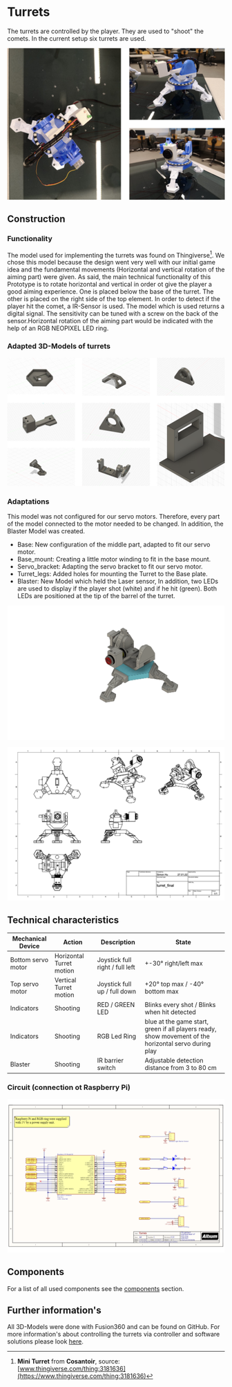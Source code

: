 
# Turrets

The turrets are controlled by the player. They are used to "shoot" the comets. In the current setup six turrets are used.

![Turret from different views](/assets/hardware/pictures/turret.png)


## Construction

### Functionality

The model used for implementing the turrets was found on Thingiverse[^1]. We
chose this model because the design went very well with our initial game idea
and the fundamental movements (Horizontal and vertical rotation of the aiming
part) were given. As said, the main technical functionality of this Prototype
is to rotate horizontal and vertical in order ot give the player a good aiming
experience. One is placed below the base of the turret. The other is placed on
the right side of the top element. In order to detect if the player hit the
comet, a IR-Sensor is used. The model which is used returns a digital signal.
The sensitivity can be tuned with a screw on the back of the sensor.Horizontal
rotation of the aiming part would be indicated with the help of an RGB
NEOPIXEL LED ring.

### Adapted 3D-Models of turrets

![CAD models of all turret parts](/assets/hardware/models/turrets/turret_models_grid.png)
### Adaptations

This model was not configured for our servo motors. Therefore, every part of
the model connected to the motor needed to be changed. In addition, the
Blaster Model was created.
- Base: New configuration of the middle part, adapted to fit our servo motor.
- Base_mount: Creating a little motor winding to fit in the base mount.
- Servo_bracket: Adapting the servo bracket to fit our servo motor.
- Turret_legs: Added holes for mounting the Turret to the Base plate.
- Blaster: New Model which held the Laser sensor, In addition, two LEDs are
used to display if the player shot (white) and if he hit (green). Both LEDs are positioned at the tip of the barrel of the turret.

![CAD model of the turret](/assets/hardware/models/turrets/turret_final.png)

![CAD Sketch of the turret](/assets/hardware/models/turrets/turret_final_sketch.png)

## Technical characteristics

| Mechanical Device  | Action                   | Description                     | State                                                                                                 |
| ------------------ | ------------------------ | ------------------------------- | ----------------------------------------------------------------------------------------------------- |
| Bottom servo motor | Horizontal Turret motion | Joystick full right / full left | +-30° right/left max                                                                                  |
| Top servo motor    | Vertical Turret motion   | Joystick full up / full down    | +20° top max / -40° bottom max                                                                        |
| Indicators         | Shooting                 | RED / GREEN LED                 | Blinks every shot / Blinks when hit detected                                                          |
| Indicators         | Shooting                 | RGB Led Ring                    | blue at the game start, green if all players ready, show movement of the horizontal servo during play |
| Blaster            | Shooting                 | IR barrier switch               | Adjustable detection distance from 3 to 80 cm                                                         |

### Circuit (connection ot Raspberry Pi)

![Turrets circuit](/assets/hardware/circuit/turret.png)

## Components

For a list of all used components see the [components](components.md) section.

## Further information's

All 3D-Models were done with Fusion360 and can be found on GitHub.
For more information's about controlling the turrets via controller and software solutions please look [here](../controller/code-references/hardware/servo.md).


[^1]: **Mini Turret** from **Cosantoir**, source: [www.thingiverse.com/thing:3181636](https://www.thingiverse.com/thing:3181636)